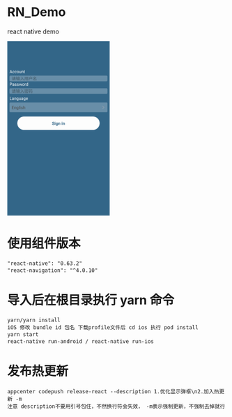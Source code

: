 # RN_Demo
react native demo

![image](https://github.com/ykl522/RN_Demo/blob/master/app/image/play.gif)

# 使用组件版本
    "react-native": "0.63.2"
    "react-navigation": "^4.0.10"

# 导入后在根目录执行 yarn 命令
    yarn/yarn install
    iOS 修改 bundle id 包名 下载profile文件后 cd ios 执行 pod install
    yarn start
    react-native run-android / react-native run-ios

# 发布热更新
    appcenter codepush release-react --description 1.优化显示弹框\n2.加入热更新 -m
    注意 description不要用引号包住，不然换行符会失效， -m表示强制更新，不强制去掉就行